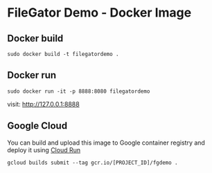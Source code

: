 # FileGator Demo - Docker Image

## Docker build
`sudo docker build -t filegatordemo .`

## Docker run
`sudo docker run -it -p 8888:8080 filegatordemo`

visit: http://127.0.0.1:8888

## Google Cloud
You can build and upload this image to Google container registry and deploy it using [Cloud Run](https://cloud.google.com/run/)

`gcloud builds submit --tag gcr.io/[PROJECT_ID]/fgdemo .`


